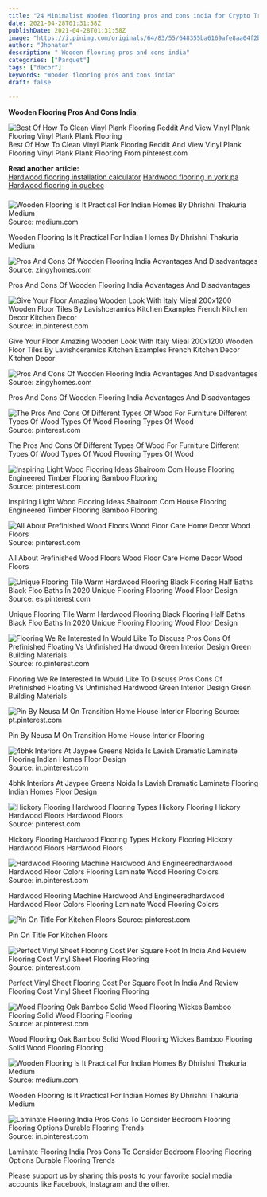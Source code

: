 ```yaml
---
title: "24 Minimalist Wooden flooring pros and cons india for Crypto Trade"
date: 2021-04-28T01:31:58Z
publishDate: 2021-04-28T01:31:58Z
image: "https://i.pinimg.com/originals/64/83/55/648355ba6169afe8aa04f2bae235dd06.jpg"
author: "Jhonatan"
description: " Wooden flooring pros and cons india"
categories: ["Parquet"]
tags: ["decor"]
keywords: "Wooden flooring pros and cons india"
draft: false

---
```

<!-- Head tag Code -->
**Wooden Flooring Pros And Cons India**, 

![Best Of How To Clean Vinyl Plank Flooring Reddit And View Vinyl Plank Flooring Vinyl Plank Plank Flooring](https://i.pinimg.com/originals/4e/8b/85/4e8b85227c699b8079c661f13b793d4a.jpg "Best Of How To Clean Vinyl Plank Flooring Reddit And View Vinyl Plank Flooring Vinyl Plank Plank Flooring")
Best Of How To Clean Vinyl Plank Flooring Reddit And View Vinyl Plank Flooring Vinyl Plank Plank Flooring From pinterest.com

**Read another article:**  
[Hardwood flooring installation calculator](/hardwood-flooring-installation-calculator/)
[Hardwood flooring in york pa](/hardwood-flooring-in-york-pa/)
[Hardwood flooring in quebec](/hardwood-flooring-in-quebec/)




### 

 


![Wooden Flooring Is It Practical For Indian Homes By Dhrishni Thakuria Medium](https://miro.medium.com/max/1313/1*bFyK95UEpkMSeiNO419ktQ.jpeg "Wooden Flooring Is It Practical For Indian Homes By Dhrishni Thakuria Medium")
Source: medium.com

Wooden Flooring Is It Practical For Indian Homes By Dhrishni Thakuria Medium  

![Pros And Cons Of Wooden Flooring India Advantages And Disadvantages](https://static.zingyhomes.com/projectImages/cache/d0/24/d024a6b9fb3c9bba32f4de8ed6c1378a.jpg "Pros And Cons Of Wooden Flooring India Advantages And Disadvantages")
Source: zingyhomes.com

Pros And Cons Of Wooden Flooring India Advantages And Disadvantages  

![Give Your Floor Amazing Wooden Look With Italy Mieal 200x1200 Wooden Floor Tiles By Lavishceramics Kitchen Examples French Kitchen Decor Kitchen Decor](https://i.pinimg.com/736x/a8/85/f1/a885f17527701736f9fbcc4b86cd96ab.jpg "Give Your Floor Amazing Wooden Look With Italy Mieal 200x1200 Wooden Floor Tiles By Lavishceramics Kitchen Examples French Kitchen Decor Kitchen Decor")
Source: in.pinterest.com

Give Your Floor Amazing Wooden Look With Italy Mieal 200x1200 Wooden Floor Tiles By Lavishceramics Kitchen Examples French Kitchen Decor Kitchen Decor  

![Pros And Cons Of Wooden Flooring India Advantages And Disadvantages](https://static.zingyhomes.com/projectImages/cache/3e/66/3e66e5c927f941e49123effe19f9450c.jpg "Pros And Cons Of Wooden Flooring India Advantages And Disadvantages")
Source: zingyhomes.com

Pros And Cons Of Wooden Flooring India Advantages And Disadvantages  

![The Pros And Cons Of Different Types Of Wood For Furniture Different Types Of Wood Types Of Wood Flooring Types Of Wood](https://i.pinimg.com/564x/e2/cd/d7/e2cdd7d4b5e7ab3dd86427e48c15fd56--furniture-update-furniture-making.jpg "The Pros And Cons Of Different Types Of Wood For Furniture Different Types Of Wood Types Of Wood Flooring Types Of Wood")
Source: pinterest.com

The Pros And Cons Of Different Types Of Wood For Furniture Different Types Of Wood Types Of Wood Flooring Types Of Wood  

![Inspiring Light Wood Flooring Ideas Shairoom Com House Flooring Engineered Timber Flooring Bamboo Flooring](https://i.pinimg.com/736x/a1/4f/c1/a14fc15a15987497c7ff534ec217d5d0.jpg "Inspiring Light Wood Flooring Ideas Shairoom Com House Flooring Engineered Timber Flooring Bamboo Flooring")
Source: pinterest.com

Inspiring Light Wood Flooring Ideas Shairoom Com House Flooring Engineered Timber Flooring Bamboo Flooring  

![All About Prefinished Wood Floors Wood Floor Care Home Decor Wood Floors](https://i.pinimg.com/originals/f1/9b/20/f19b2030cde1d26a594c8aa1e62f7833.jpg "All About Prefinished Wood Floors Wood Floor Care Home Decor Wood Floors")
Source: pinterest.com

All About Prefinished Wood Floors Wood Floor Care Home Decor Wood Floors  

![Unique Flooring Tile Warm Hardwood Flooring Black Flooring Half Baths Black Floo Baths In 2020 Unique Flooring Flooring Wood Floor Design](https://i.pinimg.com/originals/c7/e8/02/c7e802120ee1603207e4424fa5dffaf2.jpg "Unique Flooring Tile Warm Hardwood Flooring Black Flooring Half Baths Black Floo Baths In 2020 Unique Flooring Flooring Wood Floor Design")
Source: es.pinterest.com

Unique Flooring Tile Warm Hardwood Flooring Black Flooring Half Baths Black Floo Baths In 2020 Unique Flooring Flooring Wood Floor Design  

![Flooring We Re Interested In Would Like To Discuss Pros Cons Of Prefinished Floating Vs Unfinished Hardwood Green Interior Design Green Building Materials](https://i.pinimg.com/600x315/46/e1/4a/46e14a491e8ddc42c8accc8d6d69306a.jpg "Flooring We Re Interested In Would Like To Discuss Pros Cons Of Prefinished Floating Vs Unfinished Hardwood Green Interior Design Green Building Materials")
Source: ro.pinterest.com

Flooring We Re Interested In Would Like To Discuss Pros Cons Of Prefinished Floating Vs Unfinished Hardwood Green Interior Design Green Building Materials  

![Pin By Neusa M On Transition Home House Interior Flooring](https://i.pinimg.com/originals/d3/5c/cf/d35ccf9a7eb0e02a6894bd2a6291ffaa.jpg "Pin By Neusa M On Transition Home House Interior Flooring")
Source: pt.pinterest.com

Pin By Neusa M On Transition Home House Interior Flooring  

![4bhk Interiors At Jaypee Greens Noida Is Lavish Dramatic Laminate Flooring Indian Homes Floor Design](https://i.pinimg.com/originals/4d/90/f2/4d90f2b40cc207c07ec4c79a7d30d694.jpg "4bhk Interiors At Jaypee Greens Noida Is Lavish Dramatic Laminate Flooring Indian Homes Floor Design")
Source: in.pinterest.com

4bhk Interiors At Jaypee Greens Noida Is Lavish Dramatic Laminate Flooring Indian Homes Floor Design  

![Hickory Flooring Hardwood Flooring Types Hickory Flooring Hickory Hardwood Floors Hardwood Floors](https://i.pinimg.com/736x/50/5c/63/505c63617e63467d6fba600be42f1d33--flooring-types-flooring-options.jpg "Hickory Flooring Hardwood Flooring Types Hickory Flooring Hickory Hardwood Floors Hardwood Floors")
Source: pinterest.com

Hickory Flooring Hardwood Flooring Types Hickory Flooring Hickory Hardwood Floors Hardwood Floors  

![Hardwood Flooring Machine Hardwood And Engineeredhardwood Hardwood Floor Colors Flooring Laminate Wood Flooring Colors](https://i.pinimg.com/474x/fa/93/d8/fa93d8199de508e0580fdf8aee6e002a.jpg "Hardwood Flooring Machine Hardwood And Engineeredhardwood Hardwood Floor Colors Flooring Laminate Wood Flooring Colors")
Source: in.pinterest.com

Hardwood Flooring Machine Hardwood And Engineeredhardwood Hardwood Floor Colors Flooring Laminate Wood Flooring Colors  

![Pin On Title For Kitchen Floors](https://i.pinimg.com/originals/e0/4c/0a/e04c0afc829454b4820dad4956f8593e.jpg "Pin On Title For Kitchen Floors")
Source: pinterest.com

Pin On Title For Kitchen Floors  

![Perfect Vinyl Sheet Flooring Cost Per Square Foot In India And Review Flooring Cost Vinyl Sheet Flooring Flooring](https://i.pinimg.com/564x/8d/f0/58/8df058a80373f2b78d28f2bc429957c3.jpg "Perfect Vinyl Sheet Flooring Cost Per Square Foot In India And Review Flooring Cost Vinyl Sheet Flooring Flooring")
Source: pinterest.com

Perfect Vinyl Sheet Flooring Cost Per Square Foot In India And Review Flooring Cost Vinyl Sheet Flooring Flooring  

![Wood Flooring Oak Bamboo Solid Wood Flooring Wickes Bamboo Flooring Solid Wood Flooring Flooring](https://i.pinimg.com/originals/11/84/fb/1184fb84e6d07b64c9790c6efb2e7311.jpg "Wood Flooring Oak Bamboo Solid Wood Flooring Wickes Bamboo Flooring Solid Wood Flooring Flooring")
Source: ar.pinterest.com

Wood Flooring Oak Bamboo Solid Wood Flooring Wickes Bamboo Flooring Solid Wood Flooring Flooring  

![Wooden Flooring Is It Practical For Indian Homes By Dhrishni Thakuria Medium](https://miro.medium.com/max/1400/1*WG5h9-NPX-FXHdLqRN5M_Q.jpeg "Wooden Flooring Is It Practical For Indian Homes By Dhrishni Thakuria Medium")
Source: medium.com

Wooden Flooring Is It Practical For Indian Homes By Dhrishni Thakuria Medium  

![Laminate Flooring India Pros Cons To Consider Bedroom Flooring Flooring Options Durable Flooring Trends](https://i.pinimg.com/originals/64/83/55/648355ba6169afe8aa04f2bae235dd06.jpg "Laminate Flooring India Pros Cons To Consider Bedroom Flooring Flooring Options Durable Flooring Trends")
Source: in.pinterest.com

Laminate Flooring India Pros Cons To Consider Bedroom Flooring Flooring Options Durable Flooring Trends  

Please support us by sharing this posts to your favorite social media accounts like Facebook, Instagram and the other.


